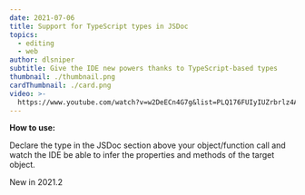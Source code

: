 ```yaml
---
date: 2021-07-06
title: Support for TypeScript types in JSDoc
topics:
  - editing
  - web
author: dlsniper
subtitle: Give the IDE new powers thanks to TypeScript-based types
thumbnail: ./thumbnail.png
cardThumbnail: ./card.png
video: >-
  https://www.youtube.com/watch?v=w2DeECn4G7g&list=PLQ176FUIyIUZrbrlz4AY1V8VzBJKZyVlW&index=143
---
```

**How to use:**

Declare the type in the JSDoc section above your object/function call and watch the IDE be able to infer the properties and methods of the target object. 

<span class="tag is-rounded">New in 2021.2</span>
